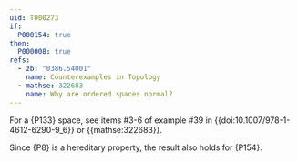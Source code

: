 ```yaml
---
uid: T000273
if:
  P000154: true
then:
  P000008: true
refs:
  - zb: "0386.54001"
    name: Counterexamples in Topology
  - mathse: 322683
    name: Why are ordered spaces normal?
---
```


For a {P133} space, see items #3-6 of example #39 in {{doi:10.1007/978-1-4612-6290-9_6}} or {{mathse:322683}}.

Since {P8} is a hereditary property, the result also holds for {P154}.
